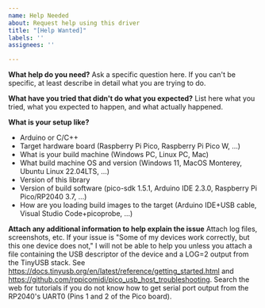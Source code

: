 ```yaml
---
name: Help Needed
about: Request help using this driver
title: "[Help Wanted]"
labels: ''
assignees: ''

---
```


**What help do you need?**
Ask a specific question here. If you can't be specific, at least describe in detail what you are trying to do.

**What have you tried that didn't do what you expected?**
List here what you tried, what you expected to happen, and what actually happened.

**What is your setup like?**
- Arduino or C/C++
- Target hardware board (Raspberry Pi Pico, Raspberry Pi Pico W, ...)
- What is your build machine (Windows PC, Linux PC, Mac)
- What build machine OS and version (Windows 11, MacOS Monterey,  Ubuntu Linux 22.04LTS, ...)
- Version of this library
- Version of build software (pico-sdk 1.5.1, Arduino IDE 2.3.0, Raspberry Pi Pico/RP2040 3.7, ...)
- How are you loading build images to the target (Arduino IDE+USB cable, Visual Studio Code+picoprobe, ...)

**Attach any additional information to help explain the issue**
Attach log files, screenshots, etc. If your issue is "Some of my devices work
correctly, but this one device does not," I will not be able to help you unless
you attach a file containing the USB descriptor of the device and a LOG=2 output
from the TinyUSB stack. See https://docs.tinyusb.org/en/latest/reference/getting_started.html
and https://github.com/rppicomidi/pico_usb_host_troubleshooting. Search the
web for tutorials if you do not know how to get serial port output from the
RP2040's UART0 (Pins 1 and 2 of the Pico board).
